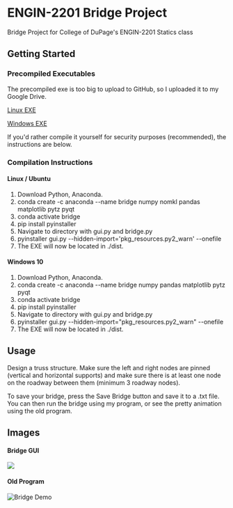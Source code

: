 # ENGIN-2201 Bridge Project
Bridge Project for College of DuPage's ENGIN-2201 Statics class

## Getting Started
### Precompiled Executables
The precompiled exe is too big to upload to GitHub, so I uploaded it to my Google Drive.

[Linux EXE](https://drive.google.com/file/d/1Gnk-EeEo5_WqfSK7TNc5oWIC0oQ1wy44/view?usp=sharing)

[Windows EXE](https://drive.google.com/file/d/1ItJNv3tUuQTwR-DhsLYpAl9Sw6k89nC-/view?usp=sharing)

If you'd rather compile it yourself for security purposes (recommended), the instructions are below.
### Compilation Instructions
#### Linux / Ubuntu
1) Download Python, Anaconda.
2) conda create -c anaconda --name bridge numpy nomkl pandas matplotlib pytz pyqt
3) conda activate bridge
4) pip install pyinstaller
5) Navigate to directory with gui.py and bridge.py
6) pyinstaller gui.py --hidden-import='pkg_resources.py2_warn' --onefile
7) The EXE will now be located in ./dist. 

#### Windows 10
1) Download Python, Anaconda.
2) conda create -c anaconda --name bridge numpy pandas matplotlib pytz pyqt
3) conda activate bridge
4) pip install pyinstaller
5) Navigate to directory with gui.py and bridge.py
6) pyinstaller gui.py --hidden-import="pkg_resources.py2_warn" --onefile
7) The EXE will now be located in ./dist. 

## Usage
Design a truss structure. Make sure the left and right nodes are pinned (vertical and horizontal supports) and make sure there is at least one node on the roadway between them (minimum 3 roadway nodes).

To save your bridge, press the Save Bridge button and save it to a .txt file. You can then run the bridge using my program, or see the pretty animation using the old program.

## Images
#### Bridge GUI
<img src="https://i.imgur.com/MUrtzI5.png">

#### Old Program

![Bridge Demo](https://i.imgur.com/rNWAU2n.gif)
